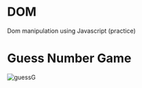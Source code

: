 # DOM
Dom manipulation using Javascript (practice)

# Guess Number Game
  ![guessG](https://user-images.githubusercontent.com/82509653/203603400-fd34a98f-bfd4-4591-a5d4-062fbd4a4b49.PNG)


